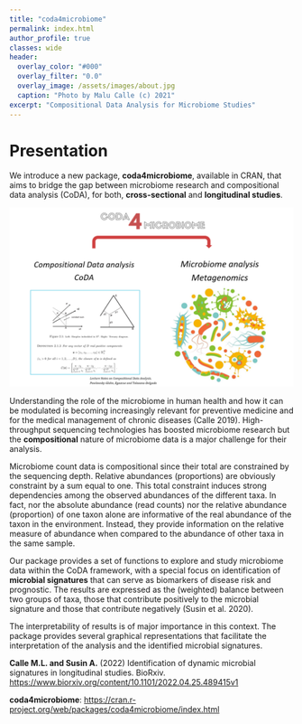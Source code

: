 ```yaml
---
title: "coda4microbiome"
permalink: index.html
author_profile: true
classes: wide
header:
  overlay_color: "#000"
  overlay_filter: "0.0"
  overlay_image: /assets/images/about.jpg
  caption: "Photo by Malu Calle (c) 2021"  
excerpt: "Compositional Data Analysis for Microbiome Studies"
---
```


# Presentation 

 We introduce a new package, **coda4microbiome**, available in CRAN, that aims to bridge the gap between microbiome research and compositional data analysis (CoDA), for both, **cross-sectional** and **longitudinal studies**.

<p align="center">
  <img src="./assets/images/fillgap.png" width=700px />
</p>

Understanding the role of the microbiome in human health and how it can be modulated is becoming increasingly relevant for preventive medicine and for the medical management of chronic diseases (Calle 2019). High-throughput sequencing technologies has boosted microbiome research but the **compositional** nature of microbiome data is a major challenge for their analysis.

Microbiome count data is compositional since their total are constrained by the sequencing depth. Relative abundances (proportions) are obviously constraint by a sum equal to one. This total constraint induces strong dependencies among the observed abundances of the different taxa. In fact, nor the absolute abundance (read counts) nor the relative abundance (proportion) of one taxon alone are informative of the real abundance of the taxon in the environment. Instead, they provide information on the relative measure of abundance when compared to the abundance of other taxa in the same sample.

Our package provides a set of functions to explore and study microbiome data within the CoDA framework, with a special focus on identification of **microbial signatures** that can serve as biomarkers of disease risk and prognostic. The results are expressed as the (weighted) balance between two groups of taxa, those that contribute positively to the microbial signature and those that contribute negatively (Susin et al. 2020).

The interpretability of results is of major importance in this context. The package provides several graphical representations that facilitate the interpretation of the analysis and the identified microbial signatures.

**Calle M.L. and Susin A.** (2022) Identification of dynamic microbial signatures in longitudinal studies. BioRxiv. <https://www.biorxiv.org/content/10.1101/2022.04.25.489415v1>

**coda4microbiome**: <https://cran.r-project.org/web/packages/coda4microbiome/index.html>
